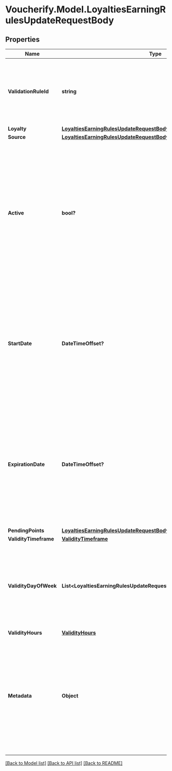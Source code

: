 # Voucherify.Model.LoyaltiesEarningRulesUpdateRequestBody

## Properties

Name | Type | Description | Notes
------------ | ------------- | ------------- | -------------
**ValidationRuleId** | **string** | A unique validation rule identifier assigned by the Voucherify API. The validation rule is verified before points are added to the balance. | [optional] 
**Loyalty** | [**LoyaltiesEarningRulesUpdateRequestBodyLoyalty**](LoyaltiesEarningRulesUpdateRequestBodyLoyalty.md) |  | [optional] 
**Source** | [**LoyaltiesEarningRulesUpdateRequestBodySource**](LoyaltiesEarningRulesUpdateRequestBodySource.md) |  | [optional] 
**Active** | **bool?** | A flag to toggle the earning rule on or off. You can disable an earning rule even though it&#39;s within the active period defined by the &#x60;start_date&#x60; and &#x60;expiration_date&#x60; of the campaign or the earning rule&#39;s own &#x60;start_date&#x60; and &#x60;expiration_date&#x60;.    - &#x60;true&#x60; indicates an *active* earning rule - &#x60;false&#x60; indicates an *inactive* earning rule | [optional] 
**StartDate** | **DateTimeOffset?** | Start date defines when the earning rule starts to be active. Activation timestamp is presented in the ISO 8601 format. Earning rule is *inactive before* this date. If you don&#39;t define the start date for an earning rule, it&#39;ll inherit the campaign start date by default.  | [optional] 
**ExpirationDate** | **DateTimeOffset?** | Expiration date defines when the earning rule expires. Expiration timestamp is presented in the ISO 8601 format.  Earning rule is *inactive after* this date.If you don&#39;t define the expiration date for an earning rule, it&#39;ll inherit the campaign expiration date by default. | [optional] 
**PendingPoints** | [**LoyaltiesEarningRulesUpdateRequestBodyPendingPoints**](LoyaltiesEarningRulesUpdateRequestBodyPendingPoints.md) |  | [optional] 
**ValidityTimeframe** | [**ValidityTimeframe**](ValidityTimeframe.md) |  | [optional] 
**ValidityDayOfWeek** | **List&lt;LoyaltiesEarningRulesUpdateRequestBody.ValidityDayOfWeekEnum&gt;** | Integer array corresponding to the particular days of the week in which the voucher is valid.  - &#x60;0&#x60; Sunday - &#x60;1&#x60; Monday - &#x60;2&#x60; Tuesday - &#x60;3&#x60; Wednesday - &#x60;4&#x60; Thursday - &#x60;5&#x60; Friday - &#x60;6&#x60; Saturday | [optional] 
**ValidityHours** | [**ValidityHours**](ValidityHours.md) |  | [optional] 
**Metadata** | **Object** | The metadata object stores all custom attributes assigned to the earning rule. A set of key/value pairs that you can attach to an earning rule object. It can be useful for storing additional information about the earning rule in a structured format. | [optional] 

[[Back to Model list]](../README.md#documentation-for-models) [[Back to API list]](../README.md#documentation-for-api-endpoints) [[Back to README]](../README.md)

